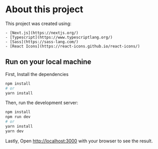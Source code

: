 # About this project

This project was created using:

    - [Next.js](https://nextjs.org/)
    - [Typescript](https://www.typescriptlang.org/)
    - [Sass](https://sass-lang.com/)
    - [React Icons](https://react-icons.github.io/react-icons/)

## Run on your local machine

First, Install the dependencies

```bash
npm install
# or
yarn install
```

Then, run the development server:

```bash
npm install
npm run dev
# or
yarn install
yarn dev
```

Lastly, Open [http://localhost:3000](http://localhost:3000) with your browser to see the result.
